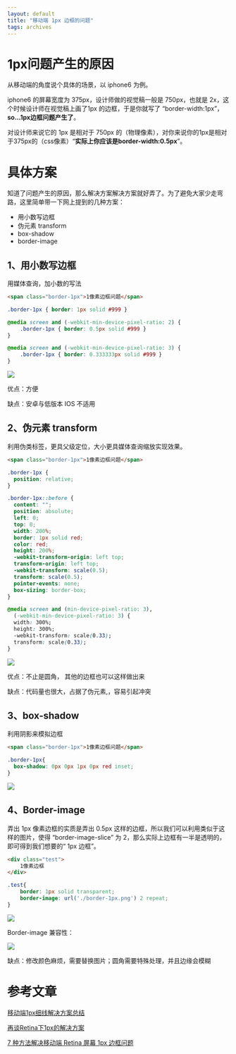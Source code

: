 ```yaml
---
layout: default
title: "移动端 1px 边框的问题"
tags: archives
---
```


# 1px问题产生的原因

从移动端的角度说个具体的场景，以 iphone6 为例。

iphone6 的屏幕宽度为 375px，设计师做的视觉稿一般是 750px，也就是 2x，这个时候设计师在视觉稿上画了1px 的边框，于是你就写了 “border-width:1px”，**so...1px边框问题产生了**。

对设计师来说它的 1px 是相对于 750px 的（物理像素），对你来说你的1px是相对于375px的（css像素）“**实际上你应该是border-width:0.5px**”。

# 具体方案

知道了问题产生的原因，那么解决方案解决方案就好弄了。为了避免大家少走弯路，这里简单带一下网上提到的几种方案：

- 用小数写边框
- 伪元素 transform
- box-shadow
- border-image

## 1、用小数写边框

用媒体查询，加小数的写法

```html
<span class="border-1px">1像素边框问题</span>
```

```css
.border-1px { border: 1px solid #999 }

@media screen and (-webkit-min-device-pixel-ratio: 2) {
    .border-1px { border: 0.5px solid #999 }
}

@media screen and (-webkit-min-device-pixel-ratio: 3) {
    .border-1px { border: 0.333333px solid #999 }
}
```

![](https://lien-1258580758.cos.ap-shanghai.myqcloud.com/blog-img/13_1px/3.png)

优点：方便

缺点：安卓与低版本 IOS 不适用

## 2、伪元素 transform

利用伪类标签，更具父级定位，大小更具媒体查询缩放实现效果。

```html
<span class="border-1px">1像素边框问题</span>
```

```css
.border-1px {
  position: relative;
}

.border-1px::before {
  content: "";
  position: absolute;
  left: 0;
  top: 0;
  width: 200%;
  border: 1px solid red;
  color: red;
  height: 200%;
  -webkit-transform-origin: left top;
  transform-origin: left top;
  -webkit-transform: scale(0.5);
  transform: scale(0.5);
  pointer-events: none; 
  box-sizing: border-box;
}

@media screen and (min-device-pixel-ratio: 3),
  (-webkit-min-device-pixel-ratio: 3) {
  width: 300%;
  height: 300%;
  -webkit-transform: scale(0.33);
  transform: scale(0.33);
}
```

![](https://lien-1258580758.cos.ap-shanghai.myqcloud.com/blog-img/13_1px/1.png)

优点：不止是圆角， 其他的边框也可以这样做出来

缺点：代码量也很大，占据了伪元素,，容易引起冲突

## 3、box-shadow

利用阴影来模拟边框

```html
<span class="border-1px">1像素边框问题</span>
```

```css
.border-1px{
  box-shadow: 0px 0px 1px 0px red inset;
}
```

![](https://lien-1258580758.cos.ap-shanghai.myqcloud.com/blog-img/13_1px/2.png)

## 4、Border-image

弄出 1px 像素边框的实质是弄出 0.5px 这样的边框，所以我们可以利用类似于这样的图片，使得 “border-image-slice” 为 2，那么实际上边框有一半是透明的，即可得到我们想要的“ 1px 边框”。

```html
<div class="test">
    1像素边框
</div>
```

```css
.test{
    border: 1px solid transparent;
    border-image: url('./border-1px.png') 2 repeat;
}
```

![](https://lien-1258580758.cos.ap-shanghai.myqcloud.com/blog-img/13_1px/4.png)

Border-image 兼容性：

![](https://lien-1258580758.cos.ap-shanghai.myqcloud.com/blog-img/13_1px/5.png)

缺点：修改颜色麻烦，需要替换图片；圆角需要特殊处理，并且边缘会模糊

# 参考文章

[移动端1px细线解决方案总结](https://www.cnblogs.com/lunarorbitx/p/5287309.html)

[再谈Retina下1px的解决方案](https://www.w3cplus.com/css/fix-1px-for-retina.html)

[7 种方法解决移动端 Retina 屏幕 1px 边框问题](https://juejin.im/entry/584e427361ff4b006cd22c7c)